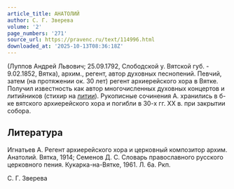 ```yaml
---
article_title: АНАТОЛИЙ
author: С. Г. Зверева
volume: '2'
page_numbers: '271'
source_url: https://pravenc.ru/text/114996.html
downloaded_at: '2025-10-13T08:36:18Z'
---
```


(Луппов Андрей Львович; 25.09.1792, Слободской у. Вятской губ. - 9.02.1852, Вятка), архим., регент, автор духовных песнопений. Певчий, затем (на протяжении ок. 30 лет) регент архиерейского хора в Вятке. Получил известность как автор многочисленных духовных концертов и литийников (стихир на [литии](https://pravenc.ru/text/литии.html)). Рукописные сочинения А. хранились в б-ке вятского архиерейского хора и погибли в 30-х гг. XX в. при закрытии собора.

## Литература

Игнатьев А. Регент архиерейского хора и церковный композитор архим. Анатолий. Вятка, 1914; Семенов Д. С. Словарь православного русского церковного пения. Кукарка-на-Вятке, 1961. Л. 6а. Ркп.

С. Г. Зверева
